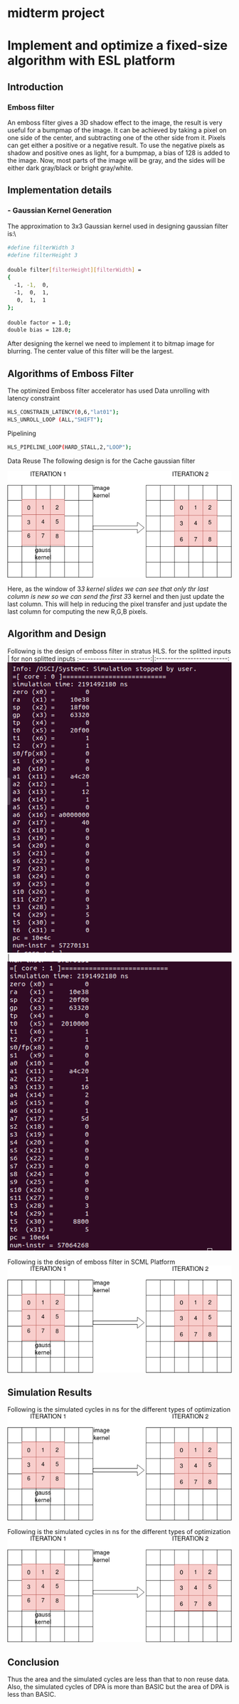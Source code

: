 # midterm project
# Implement and optimize a fixed-size algorithm with ESL platform

## Introduction
### Emboss filter
An emboss filter gives a 3D shadow effect to the image, the result is very useful for a bumpmap of the image. It can be achieved by taking a pixel on one side of the center, and subtracting one of the other side from it. Pixels can get either a positive or a negative result. To use the negative pixels as shadow and positive ones as light, for a bumpmap, a bias of 128 is added to the image. Now, most parts of the image will be gray, and the sides will be either dark gray/black or bright gray/white.


## Implementation details 

### - Gaussian Kernel Generation
The approximation to 3x3 Gaussian kernel used in designing gaussian filter is:\\
```sh
#define filterWidth 3
#define filterHeight 3

double filter[filterHeight][filterWidth] =
{
  -1, -1,  0,
  -1,  0,  1,
   0,  1,  1
};

double factor = 1.0;
double bias = 128.0;
```
After designing the kernel we need to implement it to bitmap image for blurring. The center value of this filter will be the largest. 
## Algorithms of Emboss Filter
The optimized Emboss filter accelerator has used
 Data unrolling with latency constraint

```sh
HLS_CONSTRAIN_LATENCY(0,6,"lat01");
HLS_UNROLL_LOOP (ALL,"SHIFT");

```

 Pipelining
 ```sh
HLS_PIPELINE_LOOP(HARD_STALL,2,"LOOP");

```
 Data Reuse
 The following design is for the Cache gaussian filter

![source image](https://github.com/infinite234/ee6470-hw2/blob/main/hw2/cache.png)<br/>

Here, as the window of 3*3 kernel slides we can see that only thr last column is new so we can send the first 3*3 kernel and then just update the last column. This will help in reducing the pixel transfer and just update the last column for computing the new R,G,B pixels.

## Algorithm and Design
Following is the design of emboss filter in stratus HLS.
for the splitted inputs           |  for non splitted inputs
:-------------------------:|:-------------------------:
![](https://github.com/infinite234/ee6470_hw5-hw6-hw7-hw1/blob/main/hw7/Screenshot%20from%202021-06-29%2011-22-01.png)  |  ![](https://github.com/infinite234/ee6470_hw5-hw6-hw7-hw1/blob/main/hw7/Screenshot%20from%202021-06-29%2011-22-04.png)

Following is the design of emboss filter in SCML Platform
![source image](https://github.com/infinite234/ee6470-hw2/blob/main/hw2/cache.png)<br/>

## Simulation Results
Following is the simulated cycles in ns for the different types of optimization
![source image](https://github.com/infinite234/ee6470-hw2/blob/main/hw2/cache.png)<br/>

Following is the simulated cycles in ns for the different types of optimization
![source image](https://github.com/infinite234/ee6470-hw2/blob/main/hw2/cache.png)<br/>

## Conclusion
Thus the area and the simulated cycles are less than that to non reuse data.
Also, the simulated cycles of DPA is more than BASIC but the area of DPA is less than BASIC.

 
